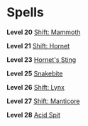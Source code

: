 <!-- TITLE: Shifter -->
<!-- SUBTITLE: Quick and slim.  Slow and brutish.  The Shifter is whatever it needs to be to survive.  Quick to adapt, the Shifter emulates the feral creatures of Magnos as it lays into it's foes with a ferocity unseen in the other classes.  -->

# Spells
**Level 20**
[Shift: Mammoth](shift:-mammoth)

**Level 21**
[Shift: Hornet](shift:-hornet)

**Level 23**
[Hornet's Sting](hornet's-sting)

**Level 25**
[Snakebite](snakebite)

**Level 26**
[Shift: Lynx](shift:-lynx)

**Level 27**
[Shift: Manticore](shift:-manticore)

**Level 28**
[Acid Spit](acid-spit)
